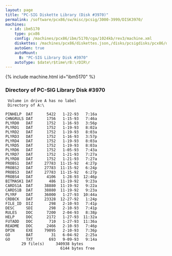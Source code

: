 ```yaml
---
layout: page
title: "PC-SIG Diskette Library (Disk #3970)"
permalink: /software/pcx86/sw/misc/pcsig/3000-3999/DISK3970/
machines:
  - id: ibm5170
    type: pcx86
    config: /machines/pcx86/ibm/5170/cga/1024kb/rev3/machine.xml
    diskettes: /machines/pcx86/diskettes.json,/disks/pcsigdisks/pcx86/diskettes.json
    autoGen: true
    autoMount:
      B: "PC-SIG Library Disk #3970"
    autoType: $date\r$time\rB:\rDIR\r
---
```


{% include machine.html id="ibm5170" %}

### Directory of PC-SIG Library Disk #3970

     Volume in drive A has no label
     Directory of A:\

    PINHELP  DAT      5422   1-22-93   7:16a
    CHNGRULS DAT      1756   1-15-93   7:46a
    PLYRD0   DAT      1752   1-16-93   3:56p
    PLYRD1   DAT      1752   1-19-93   8:02a
    PLYRD2   DAT      1752   1-19-93   8:03a
    PLYRD3   DAT      1752   1-16-93   3:57p
    PLYRD4   DAT      1752   1-19-93   8:03a
    PLYRD5   DAT      1752   1-19-93   8:03a
    PLYRD6   DAT      1752   1-05-93   7:43a
    PLYRD7   DAT      1752   1-21-93   7:27a
    PLYRD8   DAT      1752   1-21-93   7:27a
    PROBS1   DAT     27783  11-15-92   4:27p
    PROBS2   DAT     27783  11-15-92   6:24p
    PROBS3   DAT     27783  11-15-92   6:27p
    PROBS4   DAT      4106   1-28-93  12:46p
    BITMASK1 DAT       486  11-19-92   9:23a
    CARDS1A  DAT     38880  11-19-92   9:22a
    CARDS1B  DAT     38880  11-19-92   9:23a
    PLYRF    DAT     36000   1-27-93  10:44a
    CRDBCK   DAT     23328  12-27-92   1:24p
    FILE_ID  DIZ       298   2-10-93   7:41p
    DESC     SDI       298   2-10-93   7:41p
    RULES    DOC      7200   2-04-93   8:38p
    HELP     DOC      2172   1-27-93  11:32a
    FUTADD   DOC       710   1-27-93  11:36a
    README   DOC      2466   2-10-93   7:46p
    DPIN     EXE     79095   2-10-93   7:36p
    GO       BAT        31   6-04-92   2:25a
    GO       TXT       693   9-09-93   9:14a
           29 file(s)     340938 bytes
                            6144 bytes free
